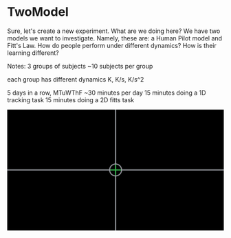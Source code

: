 # TwoModel

Sure, let's create a new experiment. What are we doing here? We have two models we want to investigate. Namely, these are: a Human Pilot model and Fitt's Law. How do people perform under different dynamics? How is their learning different?

Notes:
3 groups of subjects
~10 subjects per group

each group has different dynamics
K, K/s, K/s^2

5 days in a row, MTuWThF
~30 minutes per day
15 minutes doing a 1D tracking task
15 minutes doing a 2D fitts task

![User Interface](Screenshot.png)